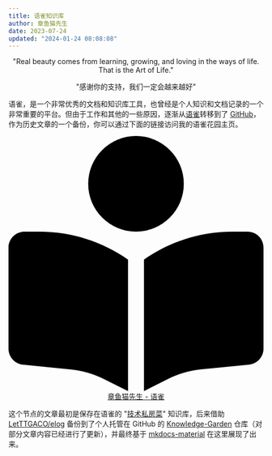 ```yaml
---
title: 语雀知识库
author: 章鱼猫先生
date: 2023-07-24
updated: "2024-01-24 08:08:08"
---
```


<div class="admonition quote">
  <p align="center">"Real beauty comes from learning, growing, and loving in the ways of life. That is the Art of Life."</p>
  <p align="center">"感谢你的支持，我们一定会越来越好"</p>
</div>

语雀，是一个非常优秀的文档和知识库工具，也曾经是个人知识和文档记录的一个非常重要的平台。但由于工作和其他的一些原因，逐渐从[语雀](https://www.yuque.com/shenweiyan)转移到了 [GitHub](https://github.com/shenweiyan/Knowledge-Garden/)，作为历史文章的一个备份，你可以通过下面的链接访问我的语雀花园主页。

<!--p style="text-align:center"><a href="https://www.yuque.com/shenweiyan" target="_blank">章鱼猫先生 - 语雀</a></p-->

<p align="center">
  <a href="https://www.hello-algo.com/chapter_preface/" class="rounded-button">
      <svg xmlns="http://www.w3.org/2000/svg" viewBox="0 0 512 512"><!--!Font Awesome Free 6.5.1 by @fontawesome - https://fontawesome.com License - https://fontawesome.com/license/free Copyright 2024 Fonticons, Inc.--><path d="M160 96a96 96 0 1 1 192 0A96 96 0 1 1 160 96zm80 152V512l-48.4-24.2c-20.9-10.4-43.5-17-66.8-19.3l-96-9.6C12.5 457.2 0 443.5 0 427V224c0-17.7 14.3-32 32-32H62.3c63.6 0 125.6 19.6 177.7 56zm32 264V248c52.1-36.4 114.1-56 177.7-56H480c17.7 0 32 14.3 32 32V427c0 16.4-12.5 30.2-28.8 31.8l-96 9.6c-23.2 2.3-45.9 8.9-66.8 19.3L272 512z"></path></svg>
      章鱼猫先生 - 语雀
  </a>
</p>


这个节点的文章最初是保存在语雀的 "[技术私房菜](https://www.yuque.com/shenweiyan/cookbook)" 知识库，后来借助 [LetTTGACO/elog](https://github.com/LetTTGACO/elog) 备份到了个人托管在 GitHub 的 [Knowledge-Garden](https://github.com/shenweiyan/Knowledge-Garden) 仓库（对部分文章内容已经进行了更新），并最终基于 [mkdocs-material](https://squidfunk.github.io/mkdocs-material/) 在这里展现了出来。

